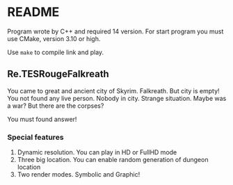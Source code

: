 # README #

Program wrote by C++ and required 14 version.
For start program you must use CMake, version 3.10 or high.

Use `make` to compile link and play.

## Re.TESRougeFalkreath ##

 You came to great and ancient city of Skyrim. Falkreath.
 But city is empty! You not found any live person. Nobody in city.
 Strange situation. Maybe was a war? But there are the corpses?
 
 You must found answer!


### Special features ###
    
 1. Dynamic resolution. You can play in HD or FullHD mode
 2. Three big location. You can enable random generation of dungeon location
 3. Two render modes. Symbolic and Graphic!